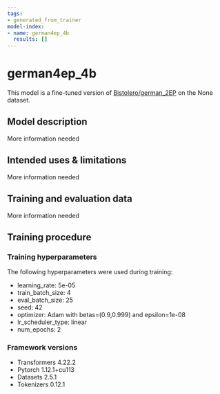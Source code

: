 ```yaml
---
tags:
- generated_from_trainer
model-index:
- name: german4ep_4b
  results: []
---
```


<!-- This model card has been generated automatically according to the information the Trainer had access to. You
should probably proofread and complete it, then remove this comment. -->

# german4ep_4b

This model is a fine-tuned version of [Bistolero/german_2EP](https://huggingface.co/Bistolero/german_2EP) on the None dataset.

## Model description

More information needed

## Intended uses & limitations

More information needed

## Training and evaluation data

More information needed

## Training procedure

### Training hyperparameters

The following hyperparameters were used during training:
- learning_rate: 5e-05
- train_batch_size: 4
- eval_batch_size: 25
- seed: 42
- optimizer: Adam with betas=(0.9,0.999) and epsilon=1e-08
- lr_scheduler_type: linear
- num_epochs: 2

### Framework versions

- Transformers 4.22.2
- Pytorch 1.12.1+cu113
- Datasets 2.5.1
- Tokenizers 0.12.1
